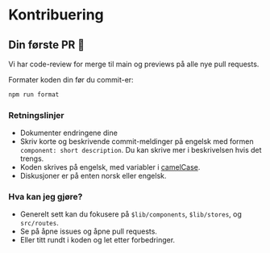 # Kontribuering

## Din første PR 🚀

Vi har code-review for merge til main og previews på alle nye pull requests.

Formater koden din før du commit-er:

```bash
npm run format
```

### Retningslinjer

- Dokumenter endringene dine
- Skriv korte og beskrivende commit-meldinger på engelsk med formen `component: short description`. Du kan skrive mer i beskrivelsen hvis det trengs.
- Koden skrives på engelsk, med variabler i [camelCase](https://en.wikipedia.org/wiki/Camel_case).
- Diskusjoner er på enten norsk eller engelsk.

### Hva kan jeg gjøre?

- Generelt sett kan du fokusere på `$lib/components`, `$lib/stores`, og `src/routes`.
- Se på åpne issues og åpne pull requests.
- Eller titt rundt i koden og let etter forbedringer.
